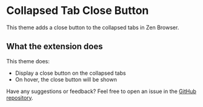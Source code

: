 
# Collapsed Tab Close Button

This theme adds a close button to the collapsed tabs in Zen Browser.

## What the extension does

This theme does:

- Display a close button on the collapsed tabs
- On hover, the close button will be shown

Have any suggestions or feedback? Feel free to open an issue in the [GitHub repository](https://github.com/burnt0rice/zen-themes/issues).
